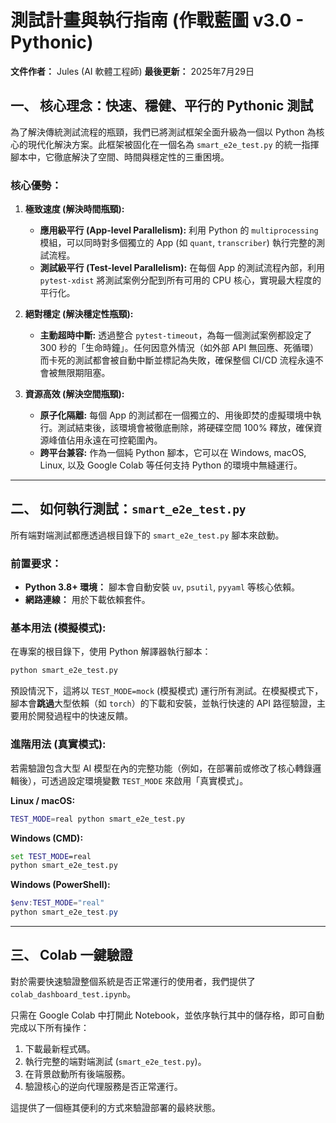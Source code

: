 # 測試計畫與執行指南 (作戰藍圖 v3.0 - Pythonic)

**文件作者：** Jules (AI 軟體工程師)
**最後更新：** 2025年7月29日

## 一、 核心理念：快速、穩健、平行的 Pythonic 測試

為了解決傳統測試流程的瓶頸，我們已將測試框架全面升級為一個以 Python 為核心的現代化解決方案。此框架被固化在一個名為 `smart_e2e_test.py` 的統一指揮腳本中，它徹底解決了空間、時間與穩定性的三重困境。

### **核心優勢：**

1.  **極致速度 (解決時間瓶頸):**
    *   **應用級平行 (App-level Parallelism):** 利用 Python 的 `multiprocessing` 模組，可以同時對多個獨立的 App (如 `quant`, `transcriber`) 執行完整的測試流程。
    *   **測試級平行 (Test-level Parallelism):** 在每個 App 的測試流程內部，利用 `pytest-xdist` 將測試案例分配到所有可用的 CPU 核心，實現最大程度的平行化。

2.  **絕對穩定 (解決穩定性瓶頸):**
    *   **主動超時中斷:** 透過整合 `pytest-timeout`，為每一個測試案例都設定了 300 秒的「生命時鐘」。任何因意外情況（如外部 API 無回應、死循環）而卡死的測試都會被自動中斷並標記為失敗，確保整個 CI/CD 流程永遠不會被無限期阻塞。

3.  **資源高效 (解決空間瓶頸):**
    *   **原子化隔離:** 每個 App 的測試都在一個獨立的、用後即焚的虛擬環境中執行。測試結束後，該環境會被徹底刪除，將硬碟空間 100% 釋放，確保資源峰值佔用永遠在可控範圍內。
    *   **跨平台兼容:** 作為一個純 Python 腳本，它可以在 Windows, macOS, Linux, 以及 Google Colab 等任何支持 Python 的環境中無縫運行。

---

## 二、 如何執行測試：`smart_e2e_test.py`

所有端對端測試都應透過根目錄下的 `smart_e2e_test.py` 腳本來啟動。

### **前置要求：**

- **Python 3.8+ 環境：** 腳本會自動安裝 `uv`, `psutil`, `pyyaml` 等核心依賴。
- **網路連線：** 用於下載依賴套件。

### **基本用法 (模擬模式):**

在專案的根目錄下，使用 Python 解譯器執行腳本：

```bash
python smart_e2e_test.py
```

預設情況下，這將以 `TEST_MODE=mock` (模擬模式) 運行所有測試。在模擬模式下，腳本會**跳過**大型依賴（如 `torch`）的下載和安裝，並執行快速的 API 路徑驗證，主要用於開發過程中的快速反饋。

### **進階用法 (真實模式):**

若需驗證包含大型 AI 模型在內的完整功能（例如，在部署前或修改了核心轉錄邏輯後），可透過設定環境變數 `TEST_MODE` 來啟用「真實模式」。

**Linux / macOS:**
```bash
TEST_MODE=real python smart_e2e_test.py
```

**Windows (CMD):**
```cmd
set TEST_MODE=real
python smart_e2e_test.py
```

**Windows (PowerShell):**
```powershell
$env:TEST_MODE="real"
python smart_e2e_test.py
```

---

## 三、 Colab 一鍵驗證

對於需要快速驗證整個系統是否正常運行的使用者，我們提供了 `colab_dashboard_test.ipynb`。

只需在 Google Colab 中打開此 Notebook，並依序執行其中的儲存格，即可自動完成以下所有操作：
1.  下載最新程式碼。
2.  執行完整的端對端測試 (`smart_e2e_test.py`)。
3.  在背景啟動所有後端服務。
4.  驗證核心的逆向代理服務是否正常運行。

這提供了一個極其便利的方式來驗證部署的最終狀態。
